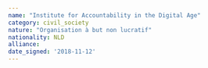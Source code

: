 ```yaml
---
name: "Institute for Accountability in the Digital Age"
category: civil_society
nature: "Organisation à but non lucratif"
nationality: NLD
alliance: 
date_signed: '2018-11-12'
---
```

    